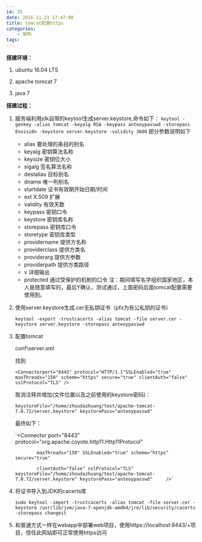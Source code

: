 ```yaml
---
id: 35
date: 2016-11-21 17:47:00
title: tomcat配置https
categories:
    - 架构
tags:
---
```


﻿**搭建环境：**


 1. ubuntu 16.04 LTS

 2. apache tomcat 7

 3. java 7

**搭建过程：**
1. 服务端利用jdk自带的keytool生成server.keystore,命令如下：
	`keytool -genkey -alias tomcat -keyalg RSA -keypass anteoypasswd -storepass Envisi0n -keystore server.keystore -validity 3600`
	部分参数说明如下
	- alias <alias>                  要处理的条目的别名
	- keyalg <keyalg>                密钥算法名称
	- keysize <keysize>              密钥位大小
	- sigalg <sigalg>                签名算法名称
	- destalias <destalias>          目标别名
	- dname <dname>                  唯一判别名
	- startdate <startdate>          证书有效期开始日期/时间
	- ext <value>                    X.509 扩展
	- validity <valDays>             有效天数
	- keypass <arg>                  密钥口令
	- keystore <keystore>            密钥库名称
	- storepass <arg>                密钥库口令
	- storetype <storetype>          密钥库类型
	- providername <providername>    提供方名称
	- providerclass <providerclass>  提供方类名
	- providerarg <arg>              提供方参数
	- providerpath <pathlist>        提供方类路径
	- v                              详细输出
	- protected                      通过受保护的机制的口令
	        注：期间填写名字组织国家地区，本人是随意填写的，最后Y确认，测试通过，上面密码后面tomcat配置需要使用到。
2. 使用server.keystore生成.cer无私钥证书（pfx为有公私钥的证书）

    `keytool -export -trustcacerts -alias tomcat -file server.cer -keystore server.keystore -storepass anteoypasswd`
3. 配置tomcat

    conf\server.xml

    找到

    `<Connectorport="8443" protocol="HTTP/1.1"SSLEnabled="true" maxThreads="150" scheme="https" secure="true" clientAuth="false" sslProtocol="TLS" />`

   取消注释并增加(文件位置以及之前使用的keystore密码)：

    `keystoreFile="/home/zhoudazhuang/test/apache-tomcat-7.0.72/server.keystore" keystorePass="anteoypasswd"`

    最终如下：

    `<Connector port="8443" protocol="org.apache.coyote.http11.Http11Protocol"

               maxThreads="150" SSLEnabled="true" scheme="https" secure="true"

               clientAuth="false" sslProtocol="TLS" keystoreFile="/home/zhoudazhuang/test/apache-tomcat-7.0.72/server.keystore" keystorePass="anteoypasswd"		/>`
4. 将证书导入到JDK的cacerts库

    `sudo keytool -import -trustcacerts -alias tomcat -file server.cer -keystore /usr/lib/jvm/java-7-openjdk-amd64/jre/lib/security/cacerts -storepass changeit`
5. 和普通方式一样在webapp中部署web项目，使用https://localhost:8443/+项目，信任此网站即可正常使用https访问


